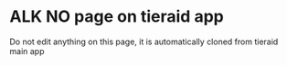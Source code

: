 # ALK NO page on tieraid app

Do not edit anything on this page, it is automatically cloned from tieraid main app
